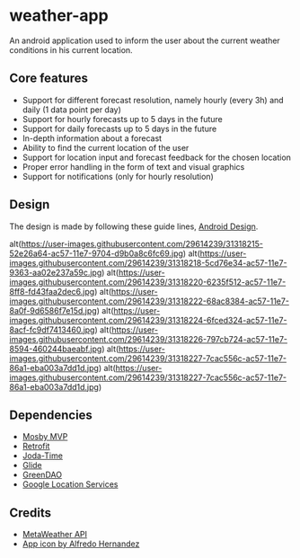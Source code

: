 # weather-app

An android application used to inform the user about the current weather conditions in his current location.

## Core features

* Support for different forecast resolution, namely hourly (every 3h) and daily (1 data point per day)
* Support for hourly forecasts up to 5 days in the future 
* Support for daily forecasts up to 5 days in the future
* In-depth information about a forecast
* Ability to find the current location of the user
* Support for location input and forecast feedback for the chosen location
* Proper error handling in the form of text and visual graphics
* Support for notifications (only for hourly resolution)

## Design

The design is made by following these guide lines, [Android Design](https://developer.android.com/design/index.html).

alt(https://user-images.githubusercontent.com/29614239/31318215-52e26a64-ac57-11e7-9704-d9b0a8c6fc69.jpg)
alt(https://user-images.githubusercontent.com/29614239/31318218-5cd76e34-ac57-11e7-9363-aa02e237a59c.jpg)
alt(https://user-images.githubusercontent.com/29614239/31318220-6235f512-ac57-11e7-8ff8-fd43faa2dec6.jpg)
alt(https://user-images.githubusercontent.com/29614239/31318222-68ac8384-ac57-11e7-8a0f-9d6586f7e15d.jpg)
alt(https://user-images.githubusercontent.com/29614239/31318224-6fced324-ac57-11e7-8acf-fc9df7413460.jpg)
alt(https://user-images.githubusercontent.com/29614239/31318226-797cb724-ac57-11e7-8594-460244baeabf.jpg)
alt(https://user-images.githubusercontent.com/29614239/31318227-7cac556c-ac57-11e7-86a1-eba003a7dd1d.jpg)
alt(https://user-images.githubusercontent.com/29614239/31318227-7cac556c-ac57-11e7-86a1-eba003a7dd1d.jpg)

## Dependencies

* [Mosby MVP](http://hannesdorfmann.com/mosby/)
* [Retrofit](http://square.github.io/retrofit/)
* [Joda-Time](http://www.joda.org/joda-time/)
* [Glide](http://bumptech.github.io/glide/)
* [GreenDAO](http://greenrobot.org/greendao/)
* [Google Location Services](https://developer.android.com/training/location/index.html)

## Credits

* [MetaWeather API](https://www.metaweather.com/)
* [App icon by Alfredo Hernandez](https://www.flaticon.com/authors/alfredo-hernandez)

